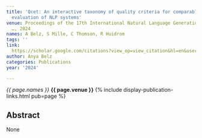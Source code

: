 ```yaml
---
title: 'Qcet: An interactive taxonomy of quality criteria for comparable and repeatable
  evaluation of NLP systems'
venue: Proceedings of the 17th International Natural Language Generation Conference
  …, 2024
names: A Belz, S Mille, C Thomson, R Huidrom
tags: ''
link: 
  https://scholar.google.com/citations?view_op=view_citation&hl=en&user=trwwiW4AAAAJ&pagesize=100&sortby=pubdate&citation_for_view=trwwiW4AAAAJ:M7yex6snE4oC
author: Anya Belz
categories: Publications
year: '2024'

---
```


*{{ page.names }}*
**{{ page.venue }}**
{% include display-publication-links.html pub=page %}
## Abstract

None